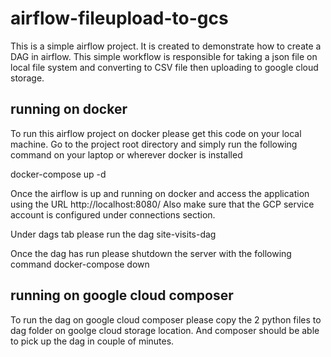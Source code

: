 # airflow-fileupload-to-gcs
This is a simple airflow project. It is created to demonstrate how to create a DAG in airflow. This simple workflow is 
responsible for taking a json file on local file system and converting to CSV file then uploading to google cloud storage.

## running on docker
To run this airflow project on docker please get this code on your local machine. Go to the project root directory and simply run the following command on your laptop or wherever docker is installed

docker-compose up -d

Once the airflow is up and running on docker and access the application using the URL http://localhost:8080/
Also make sure that the GCP service account is configured under connections section.

Under dags tab please run the dag site-visits-dag 

Once the dag has run please shutdown the server with the following command
docker-compose down

## running on google cloud composer
To run the dag on google cloud composer please copy the 2 python files to dag folder on goolge cloud storage location. And composer should be able to pick up the dag in couple of minutes.



